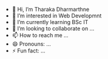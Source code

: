- 👋 Hi, I’m Tharaka Dharmarthne
- 👀 I’m interested in Web Developmnt
- 🌱 I’m currently learning BSc IT
- 💞️ I’m looking to collaborate on ...
- 📫 How to reach me ...
- 😄 Pronouns: ...
- ⚡ Fun fact: ...

<!---
tharu47/tharu47 is a ✨ special ✨ repository because its `README.md` (this file) appears on your GitHub profile.
You can click the Preview link to take a look at your changes.
--->
